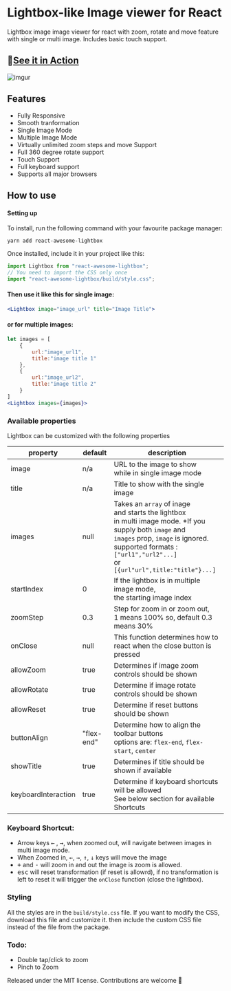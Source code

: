 # Lightbox-like Image viewer for React
Lightbox image image viewer for react with zoom, rotate and move feature with single or multi image. Includes basic touch support. 

## 🚀[See it in Action](https://theanam.github.io/react-awesome-lightbox/)

![imgur](https://imgur.com/rGnutjz.gif)

## Features

* Fully Responsive
* Smooth tranformation
* Single Image Mode
* Multiple Image Mode
* Virtually unlimited zoom steps and move Support
* Full 360 degree rotate support
* Touch Support
* Full keyboard support
* Supports all major browsers

## How to use 

#### Setting up

To install, run the following command with your favourite package manager: 
```shell
yarn add react-awesome-lightbox
```
Once installed, include it in your project like this: 
```js
import Lightbox from "react-awesome-lightbox";
// You need to import the CSS only once
import "react-awesome-lightbox/build/style.css";
```
#### Then use it like this for single image:

```jsx
<Lightbox image="image_url" title="Image Title">
```
#### or for multiple images: 

```jsx
let images = [
    {
        url:"image_url1",
        title:"image title 1"
    },
    {
        url:"image_url2",
        title:"image title 2"
    }
]
<Lightbox images={images}>
```
### Available properties
Lightbox can be customized with the following properties

| property | default | description |
|----------|---------|-------------|
|image|n/a|URL to the image to show<br> while in single image mode|
|title|n/a|Title to show with the single image|
|images|null| Takes an `array` of inage <br> and starts the lightbox <br> in multi image mode. *If you supply both `image` and <br>`images` prop, `image` is ignored. <br> supported formats : `["url1","url2"...]` <br> or<br> `[{url"url",title:"title"}...]`|
|startIndex|0|If the lightbox is in multiple image mode,<br> the starting image index|
|zoomStep|0.3|Step for zoom in or zoom out,<br> 1 means 100% so, default 0.3 means 30%|
|onClose|null|This function determines how to<br> react when the close button is pressed|
|allowZoom|true|Determines if image zoom controls should be shown|
|allowRotate|true|Determine if image rotate controls should be shown|
|allowReset|true|Determine if reset buttons should be shown|
|buttonAlign|"flex-end"|Determine how to align the toolbar buttons <br> options are: `flex-end`, `flex-start`, `center`| 
|showTitle|true|Determines if title should be shown if available|
|keyboardInteraction|true|Determine if keyboard shortcuts will be allowed <br> See below section for available <br> Shortcuts|


### Keyboard Shortcut:

* Arrow keys <kbd>←</kbd> , <kbd>→</kbd>, when zoomed out, will navigate between images in multi image mode.
* When Zoomed in, <kbd>←</kbd>, <kbd>→</kbd>, <kbd>↑</kbd>, <kbd>↓</kbd> keys will move the image
* <kbd>+</kbd> and <kbd>-</kbd> will zoom in and out the image is zoom is allowed.
* <kbd>esc</kbd> will reset transformation (if reset is allowrd), if no transformation is left to reset it will trigger the `onClose` function (close the lightbox).
### Styling
All the styles are in the `build/style.css` file. If you want to modify the CSS, download this file and customize it. then include the custom CSS file instead of the file from the package.

### Todo: 
* Double tap/click to zoom
* Pinch to Zoom

Released under the MIT license. Contributions are welcome 🖤
